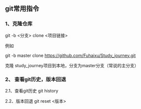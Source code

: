 ## git常用指令

### 1、克隆仓库

git -b  <分支>  clone  <项目链接>

例如

git -b master clone https://github.com/Fuhaixu/Study_journey.git

克隆 study_journey项目到本地，分支为master分支（常说的主分支）



### 2、 查看git历史，版本回退

2.1、查看git历史        git history

2.2、版本回退             git reset <版本>